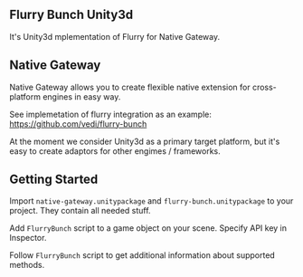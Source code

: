 Flurry Bunch Unity3d
---

It's Unity3d mplementation of Flurry for Native Gateway.

Native Gateway
---

Native Gateway allows you to create flexible native extension for cross-platform engines in easy way.

See implemetation of flurry integration as an example: https://github.com/vedi/flurry-bunch

At the moment we consider Unity3d as a primary target platform, but it's easy to create adaptors for other engimes / frameworks.

Getting Started
---

Import `native-gateway.unitypackage` and `flurry-bunch.unitypackage` to your project. They contain all needed stuff.

Add `FlurryBunch` script to a game object on your scene. Specify API key in Inspector.

Follow `FlurryBunch` script to get additional information about supported methods.
